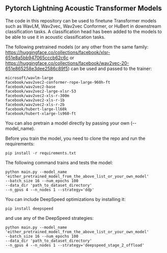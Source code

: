 ## Pytorch Lightning Acoustic Transformer Models

The code in this repository can be used to finetune Transformer models such as WavLM, Wav2vec, Wav2vec Conformer, or HuBert in downstream classification tasks. A classification head has been added to the models to be able to use it in acoustic classification tasks.

The following pretrained models (or any other from the same family: https://huggingface.co/collections/facebook/xlsr-651e8a5bb947065cccb62c6c or https://huggingface.co/collections/facebook/wav2vec-20-651e865258e3dee2586c89f5) can be used and passed to the trainer:

```
microsoft/wavlm-large
facebook/wav2vec2-conformer-rope-large-960h-ft
facebook/wav2vec2-base
facebook/wav2vec2-large-xlsr-53
facebook/wav2vec2-xls-r-300m
facebook/wav2vec2-xls-r-1b
facebook/wav2vec2-xls-r-2b
facebook/hubert-large-ll60k
facebook/hubert-xlarge-ls960-ft
```

You can also pretrain a model directly by passing your own (--model_name).

Before you train the model, you need to clone the repo and run the requirements:

```
pip install -r requirements.txt
```

The following command trains and tests the model:

```
python main.py --model_name 'either_pretrained_model_from_the_above_list_or_your_own_model'
--batch_size 16 --num_epochs 100
--data_dir 'path_to_dataset_directory'
--n_gpus 4 --n_nodes 1 --strategy='ddp'
```

You can include DeepSpeed optimizations by installing it:

```
pip install deepspeed
```

and use any of the DeepSpeed strategies:

```
python main.py --model_name 'either_pretrained_model_from_the_above_list_or_your_own_model'
--batch_size 16 --num_epochs 100
--data_dir 'path_to_dataset_directory'
--n_gpus 4 --n_nodes 1 --strategy='deepspeed_stage_2_offload'
```
